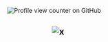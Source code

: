 ![Profile view counter on GitHub](https://komarev.com/ghpvc/?username=ha11owseve)


## ‎ ‎‎‎‎ ‎‎‎‎ ‎‎‎‎ ‎‎‎‎ ‎‎‎‎ ‎‎‎‎ ‎‎‎‎ ‎‎‎‎ ‎‎‎‎ ‎‎‎‎  ‎‎‎‎ ‎‎‎‎ ‎‎‎‎ ‎‎‎‎ ‎‎‎‎ ‎‎‎‎ ‎‎‎ ‎‎‎ ‎‎‎‎ ‎‎‎‎ ‎‎‎![x](https://i.giphy.com/media/v1.Y2lkPTc5MGI3NjExNHZ2aTh3YTF0d3c5eng4YWFhYnJqc2FsN3NyNmVqN2JjODR3cG5mbiZlcD12MV9pbnRlcm5hbF9naWZfYnlfaWQmY3Q9Zw/8WZr2UFfjCECB2Bfuw/giphy.gif)
